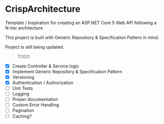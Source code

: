 # CrispArchitecture
Template / Inspiration for creating an ASP.NET Core 5 Web API following a N-tier architecture

This project is built with Generic Repository & Specification Pattern in mind.

Project is still being updated.

>TODO 
- [x] Create Controller & Service logic
- [x] Implement Generic Repository & Specification Pattern
- [x] Versioning
- [x] Authentication / Authorization
- [ ] Unit Tests
- [ ] Logging
- [ ] Proper documentation
- [ ] Custom Error Handling
- [ ] Pagination
- [ ] Caching?
